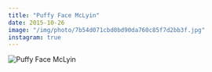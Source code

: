 ```yaml
---
title: "Puffy Face McLyin"
date: 2015-10-26
image: "/img/photo/7b54d071cbd0bd90da760c85f7d2bb3f.jpg"
instagram: true
---
```


![Puffy Face McLyin](/img/photo/7b54d071cbd0bd90da760c85f7d2bb3f.jpg)
